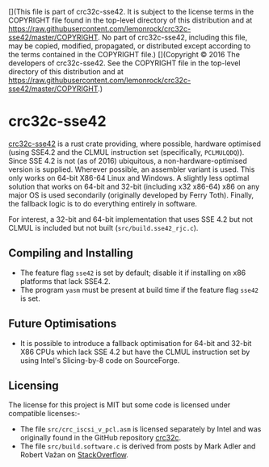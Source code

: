 [](This file is part of crc32c-sse42. It is subject to the license terms in the COPYRIGHT file found in the top-level directory of this distribution and at https://raw.githubusercontent.com/lemonrock/crc32c-sse42/master/COPYRIGHT. No part of crc32c-sse42, including this file, may be copied, modified, propagated, or distributed except according to the terms contained in the COPYRIGHT file.)
[](Copyright © 2016 The developers of crc32c-sse42. See the COPYRIGHT file in the top-level directory of this distribution and at https://raw.githubusercontent.com/lemonrock/crc32c-sse42/master/COPYRIGHT.)

# crc32c-sse42

[crc32c-sse42] is a rust crate providing, where possible, hardware optimised (using SSE4.2 and the CLMUL instruction set (specifically, `PCLMULQDQ`)). Since SSE 4.2 is not (as of 2016) ubiquitous, a non-hardware-optimised version is supplied. Wherever possible, an assembler variant is used. This only works on 64-bit X86-64 Linux and Windows. A slightly less optimal solution that works on 64-bit and 32-bit (including x32 x86-64) x86 on any major OS is used secondarily (originally developed by Ferry Toth). Finally, the fallback logic is to do everything entirely in software.

For interest, a 32-bit and 64-bit implementation that uses SSE 4.2 but not CLMUL is included but not built (`src/build.sse42_rjc.c`).


## Compiling and Installing

* The feature flag `sse42` is set by default; disable it if installing on x86 platforms that lack SSE4.2.
* The program `yasm` must be present at build time if the feature flag `sse42` is set.


## Future Optimisations

* It is possible to introduce a fallback optimisation for 64-bit and 32-bit X86 CPUs which lack SSE 4.2 but have the CLMUL instruction set by using Intel's Slicing-by-8 code on SourceForge.


## Licensing

The license for this project is MIT but some code is licensed under compatible licenses:-

* The file `src/crc_iscsi_v_pcl.asm` is licensed separately by Intel and was originally found in the GitHub repository [crc32c](https://github.com/htot/crc32c).
* The file `src/build.software.c` is derived from posts by Mark Adler and Robert Važan on [StackOverflow](https://stackoverflow.com/questions/17645167/implementing-sse-4-2s-crc32c-in-software).

[crc32c-sse42]: https://github.com/lemonrock/crc32c-sse42 "crc32c-sse42 GitHub page"
